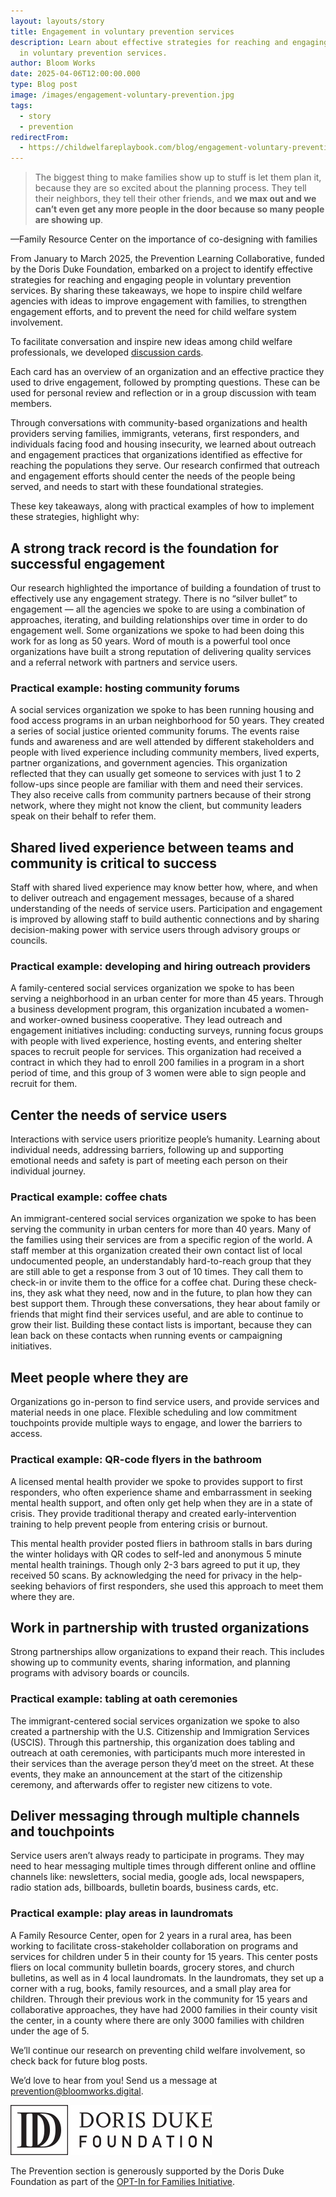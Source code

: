 ```yaml
---
layout: layouts/story
title: Engagement in voluntary prevention services
description: Learn about effective strategies for reaching and engaging people
  in voluntary prevention services.
author: Bloom Works
date: 2025-04-06T12:00:00.000
type: Blog post
image: /images/engagement-voluntary-prevention.jpg
tags:
  - story
  - prevention
redirectFrom:
  - https://childwelfareplaybook.com/blog/engagement-voluntary-prevention-services/
---
```

> The biggest thing to make families show up to stuff is let them plan it, because they are so excited about the planning process. They tell their neighbors, they tell their other friends, and **we max out and we can’t even get any more people in the door because so many people are showing up**. 

—Family Resource Center on the importance of co-designing with families

From January to March 2025, the Prevention Learning Collaborative, funded by the Doris Duke Foundation, embarked on a project to identify effective strategies for reaching and engaging people in voluntary prevention services. By sharing these takeaways, we hope to inspire child welfare agencies with ideas to improve engagement with families, to strengthen engagement efforts, and to prevent the need for child welfare system involvement.

To facilitate conversation and inspire new ideas among child welfare professionals, we developed [discussion cards](https://drive.google.com/file/d/18kDl1CKRrm8ooRpWEBM_9uff1bMLTadN/view?usp=drive_link). 

Each card has an overview of an organization and an effective practice they used to drive engagement, followed by prompting questions. These can be used for personal review and reflection or in a group discussion with team members.

Through conversations with community-based organizations and health providers serving families, immigrants, veterans, first responders, and individuals facing food and housing insecurity, we learned about outreach and engagement practices that organizations identified as effective for reaching the populations they serve. Our research confirmed that outreach and engagement efforts should center the needs of the people being served, and needs to start with these foundational strategies. 

These key takeaways, along with practical examples of how to implement these strategies, highlight why:

## A strong track record is the foundation for successful engagement

Our research highlighted the importance of building a foundation of trust to effectively use any engagement strategy. There is no “silver bullet” to engagement — all the agencies we spoke to are using a combination of approaches, iterating, and building relationships over time in order to do engagement well. Some organizations we spoke to had been doing this work for as long as 50 years. Word of mouth is a powerful tool once organizations have built a strong reputation of delivering quality services and a referral network with partners and service users.  

### Practical example: hosting community forums

A social services organization we spoke to has been running housing and food access programs in an urban neighborhood for 50 years. They created a series of social justice oriented community forums. The events raise funds and awareness and are well attended by different stakeholders and people with lived experience including community members, lived experts, partner organizations, and government agencies. This organization reflected that they can usually get someone to services with just 1 to 2 follow-ups since people are familiar with them and need their services. They also receive calls from community partners because of their strong network, where they might not know the client, but community leaders speak on their behalf to refer them. 

## Shared lived experience between teams and community is critical to success

Staff with shared lived experience may know better how, where, and when to deliver outreach and engagement messages, because of a shared understanding of the needs of service users. Participation and engagement is improved by allowing staff to build authentic connections and by sharing decision-making power with service users through advisory groups or councils.

### Practical example: developing and hiring outreach providers

A family-centered social services organization we spoke to has been serving a neighborhood in an urban center for more than 45 years. Through a business development program, this organization incubated a women- and worker-owned business cooperative. They lead outreach and engagement initiatives including: conducting surveys, running focus groups with people with lived experience, hosting events, and entering shelter spaces to recruit people for services. This organization had received a contract in which they had to enroll 200 families in a program in a short period of time, and this group of 3 women were able to sign people and recruit for them. 

## Center the needs of service users

Interactions with service users prioritize people’s humanity. Learning about individual needs, addressing barriers, following up and supporting emotional needs and safety is part of meeting each person on their individual journey. 

### Practical example: coffee chats

An immigrant-centered social services organization we spoke to has been serving the community in urban centers for more than 40 years. Many of the families using their services are from a specific region of the world. A staff member at this organization created their own contact list of local undocumented people, an understandably hard-to-reach group that they are still able to get a response from 3 out of 10 times. They call them to check-in or invite them to the office for a coffee chat. During these check-ins, they ask what they need, now and in the future, to plan how they can best support them. Through these conversations, they hear about family or friends that might find their services useful, and are able to continue to grow their list. Building these contact lists is important, because they can lean back on these contacts when running events or campaigning initiatives. 

## Meet people where they are

Organizations go in-person to find service users, and provide services and material needs in one place. Flexible scheduling and low commitment touchpoints provide multiple ways to engage, and lower the barriers to access. 

### Practical example: QR-code flyers in the bathroom

A licensed mental health provider we spoke to provides support to first responders, who often experience shame and embarrassment in seeking mental health support, and often only get help when they are in a state of crisis. They provide traditional therapy and created early-intervention training to help prevent people from entering crisis or burnout. 

This mental health provider posted fliers in bathroom stalls in bars during the winter holidays with QR codes to self-led and anonymous 5 minute mental health trainings. Though only 2-3 bars agreed to put it up, they received 50 scans. By acknowledging the need for privacy in the help-seeking behaviors of first responders, she used this approach to meet them where they are.

## Work in partnership with trusted organizations

Strong partnerships allow organizations to expand their reach. This includes showing up to community events, sharing information, and planning programs with advisory boards or councils.

### Practical example: tabling at oath ceremonies

The immigrant-centered social services organization we spoke to also created a partnership with the U.S. Citizenship and Immigration Services (USCIS). Through this partnership, this organization does tabling and outreach at oath ceremonies, with participants much more interested in their services than the average person they’d meet on the street. At these events, they make an announcement at the start of the citizenship ceremony, and afterwards offer to register new citizens to vote.

## Deliver messaging through multiple channels and touchpoints

Service users aren’t always ready to participate in programs. They may need to hear messaging multiple times through different online and offline channels like: newsletters, social media, google ads, local newspapers, radio station ads, billboards, bulletin boards, business cards, etc. 

### Practical example: play areas in laundromats

A Family Resource Center, open for 2 years in a rural area, has been working to facilitate cross-stakeholder collaboration on programs and services for children under 5 in their county for 15 years. This center posts fliers on local community bulletin boards, grocery stores, and church bulletins, as well as in 4 local laundromats. In the laundromats, they set up a corner with a rug, books, family resources, and a small play area for children. Through their previous work in the community for 15 years and collaborative approaches, they have had 2000 families in their county visit the center, in a county where there are only 3000 families with children under the age of 5.

We’ll continue our research on preventing child welfare involvement, so check back for future blog posts. 

We’d love to hear from you! Send us a message at [prevention@bloomworks.digital](mailto:prevention@bloomworks.digital).

![Logo for the Doris Duke Foundation](/images/doris-duke.svg)

The Prevention section is generously supported by the Doris Duke Foundation as part of the [OPT-In for Families Initiative](https://www.ddf-opt-in.org/).